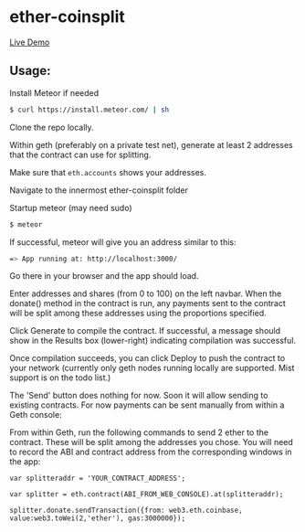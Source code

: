 # ether-coinsplit

[Live Demo](http://ethersplit.meteor.com/)

## Usage:

Install Meteor if needed

```bash
$ curl https://install.meteor.com/ | sh
```

Clone the repo locally.

Within geth (preferably on a private test net), generate at least 2 addresses that the contract can use for splitting.

Make sure that `eth.accounts` shows your addresses.

Navigate to the innermost ether-coinsplit folder

Startup meteor (may need sudo)

```bash
$ meteor
```

If successful, meteor will give you an address similar to this:

```bash
=> App running at: http://localhost:3000/
```

Go there in your browser and the app should load.

Enter addresses and shares (from 0 to 100) on the left navbar. When the donate() method in the contract is run, any payments sent to the contract will be split among these addresses using the proportions specified.

Click Generate to compile the contract. If successful, a message should show in the Results box (lower-right) indicating compilation was successful.

Once compilation succeeds, you can click Deploy to push the contract to your network (currently only geth nodes running locally are supported. Mist support is on the todo list.)

The 'Send' button does nothing for now. Soon it will allow sending to existing contracts. For now payments can be sent manually from within a Geth console:

From within Geth, run the following commands to send 2 ether to the contract. These will be split among the addresses you chose. You will need to record the ABI and contract address from the corresponding windows in the app:

```
var splitteraddr = 'YOUR_CONTRACT_ADDRESS';

var splitter = eth.contract(ABI_FROM_WEB_CONSOLE).at(splitteraddr);

splitter.donate.sendTransaction({from: web3.eth.coinbase, value:web3.toWei(2,'ether'), gas:3000000});
```
